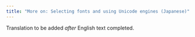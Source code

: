 ```yaml
---
title: "More on: Selecting fonts and using Unicode engines (Japanese)"
---
```

Translation to be added _after_ English text completed.
